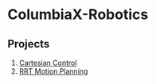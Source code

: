 # ColumbiaX-Robotics

## Projects
1. [Cartesian Control](https://github.com/phc260/ColumbiaX-Robotics/tree/master/Cartesian-Control)
2. [RRT Motion Planning](https://github.com/phc260/ColumbiaX-Robotics/tree/master/RRT-Motion-Planing)
